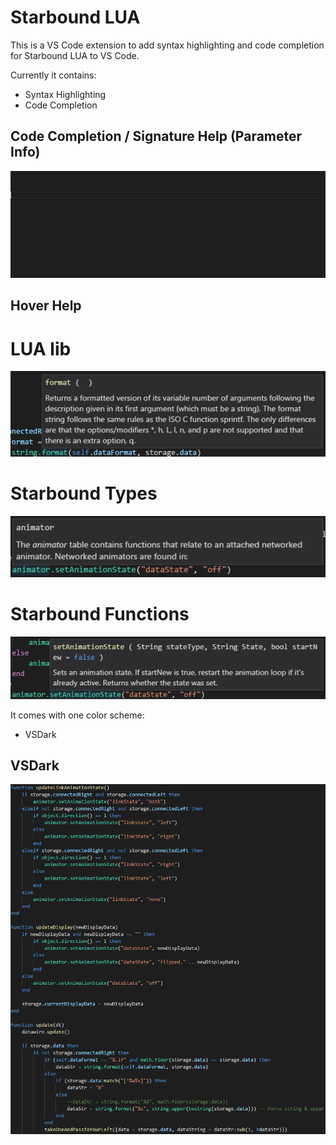 # Starbound LUA

This is a VS Code extension to add syntax highlighting and code completion for Starbound LUA to VS Code.

Currently it contains:
- Syntax Highlighting
- Code Completion

## Code Completion / Signature Help (Parameter Info)

![CodeCompletion](./images/CodeCompletion.gif)

## Hover Help

# LUA lib

![Builtin](./images/LuaLibHelp.png)

# Starbound Types

![Builtin](./images/StarboundTypeHelp.png)

# Starbound Functions

![Builtin](./images/StarboundFuncHelp.png)

It comes with one color scheme:
- VSDark

## VSDark

![VSDark](./images/VSDark.png)